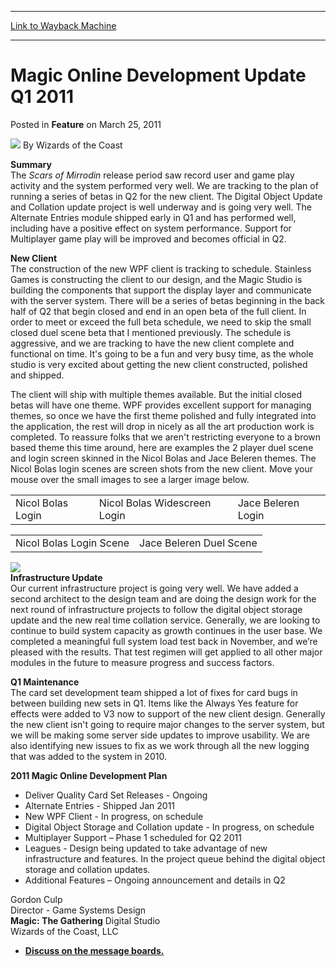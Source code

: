 
---
[Link to Wayback Machine](https://web.archive.org/web/20220517145418/https://magic.wizards.com/en/articles/archive/feature/magic-online-development-update-q1-2011-2011-03-25)

[_metadata_:wayback_url]:- "https://magic.wizards.com/en/articles/archive/feature/magic-online-development-update-q1-2011-2011-03-25"
[_metadata_:wayback_raw_url]:- "https://web.archive.org/web/20220517145418id_/https://magic.wizards.com/en/articles/archive/feature/magic-online-development-update-q1-2011-2011-03-25"
[_metadata_:wayback_capture_timestamp]:- "2022-05-17 14:54:18+00:00"
[_metadata_:description]:- "Summary The Scars of Mirrodin release period saw record user and game play activity and the system performed very well. We are tracking to the plan of running a series of betas in Q2 for the new client. The Digital Object Update and Collation update project is well underway and is going very well. The Alternate Entries module shipped early in Q1 and has performed well,"
[_metadata_:generator]:- "Drupal 7 (http://drupal.org)"
---


Magic Online Development Update Q1 2011
=======================================



 Posted in **Feature**
 on March 25, 2011 






![](https://media.magic.wizards.com/styles/auth_small/public/images/person/wizards_author.jpg)
By Wizards of the Coast











**Summary**  
 The *Scars of Mirrodin* release period saw record user and game play activity and the system performed very well. We are tracking to the plan of running a series of betas in Q2 for the new client. The Digital Object Update and Collation update project is well underway and is going very well. The Alternate Entries module shipped early in Q1 and has performed well, including have a positive effect on system performance. Support for Multiplayer game play will be improved and becomes official in Q2. 

**New Client**  
 The construction of the new WPF client is tracking to schedule. Stainless Games is constructing the client to our design, and the Magic Studio is building the components that support the display layer and communicate with the server system. There will be a series of betas beginning in the back half of Q2 that begin closed and end in an open beta of the full client. In order to meet or exceed the full beta schedule, we need to skip the small closed duel scene beta that I mentioned previously. The schedule is aggressive, and we are tracking to have the new client complete and functional on time. It's going to be a fun and very busy time, as the whole studio is very excited about getting the new client constructed, polished and shipped. 

The client will ship with multiple themes available. But the initial closed betas will have one theme. WPF provides excellent support for managing themes, so once we have the first theme polished and fully integrated into the application, the rest will drop in nicely as all the art production work is completed. To reassure folks that we aren't restricting everyone to a brown based theme this time around, here are examples the 2 player duel scene and login screen skinned in the Nicol Bolas and Jace Beleren themes. The Nicol Bolas login scenes are screen shots from the new client. Move your mouse over the small images to see a larger image below. 

  



|  |  |  |
| --- | --- | --- |
| Nicol Bolas Login | Nicol Bolas Widescreen Login | Jace Beleren Login |

  


|  |  |
| --- | --- |
| Nicol Bolas Login Scene | Jace Beleren Duel Scene |

![](https://media.magic.wizards.com/image_legacy_migration/mtg/images/digital/magiconline/bolas-login-big.jpg)  
**Infrastructure Update**  
 Our current infrastructure project is going very well. We have added a second architect to the design team and are doing the design work for the next round of infrastructure projects to follow the digital object storage update and the new real time collation service. Generally, we are looking to continue to build system capacity as growth continues in the user base. We completed a meaningful full system load test back in November, and we’re pleased with the results. That test regimen will get applied to all other major modules in the future to measure progress and success factors. 

**Q1 Maintenance**  
 The card set development team shipped a lot of fixes for card bugs in between building new sets in Q1. Items like the Always Yes feature for effects were added to V3 now to support of the new client design. Generally the new client isn't going to require major changes to the server system, but we will be making some server side updates to improve usability. We are also identifying new issues to fix as we work through all the new logging that was added to the system in 2010. 

**2011 **Magic Online** Development Plan**  


* Deliver Quality Card Set Releases - Ongoing
* Alternate Entries - Shipped Jan 2011
* New WPF Client - In progress, on schedule
* Digital Object Storage and Collation update - In progress, on schedule
* Multiplayer Support – Phase 1 scheduled for Q2 2011
* Leagues - Design being updated to take advantage of new infrastructure and features. In the project queue behind the digital object storage and collation updates.
* Additional Features – Ongoing announcement and details in Q2

Gordon Culp  
 Director - Game Systems Design  
**Magic: The Gathering** Digital Studio  
 Wizards of the Coast, LLC

- **[Discuss on the message boards.](http://community.wizards.com/go/thread/view/75846/27320077/MTGO_Q1_Development_Update_Posted)**






